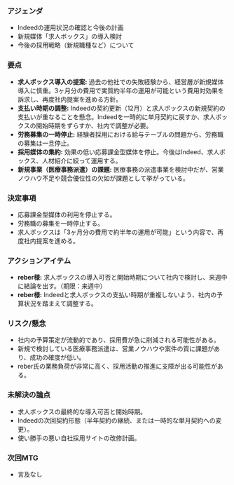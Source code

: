 ### アジェンダ
- Indeedの運用状況の確認と今後の計画
- 新規媒体「求人ボックス」の導入検討
- 今後の採用戦略（新規職種など）について

### 要点
- **求人ボックス導入の提案:** 過去の他社での失敗経験から、経営層が新規媒体導入に慎重。3ヶ月分の費用で実質約半年の運用が可能という費用対効果を訴求し、再度社内提案を進める方針。
- **支払い時期の調整:** Indeedの契約更新（12月）と求人ボックスの新規契約の支払いが重なることを懸念。Indeedを一時的に単月契約に戻すか、求人ボックスの開始時期をずらすか、社内で調整が必要。
- **労務募集の一時停止:** 経験者採用における給与テーブルの問題から、労務職の募集は一旦停止。
- **採用媒体の集約:** 効果の低い応募課金型媒体を停止。今後はIndeed、求人ボックス、人材紹介に絞って運用する。
- **新規事業（医療事務派遣）の課題:** 医療事務の派遣事業を検討中だが、営業ノウハウ不足や競合優位性の欠如が課題として挙がっている。

### 決定事項
- 応募課金型媒体の利用を停止する。
- 労務職の募集を一時停止する。
- 求人ボックスは「3ヶ月分の費用で約半年の運用が可能」という内容で、再度社内提案を進める。

### アクションアイテム
- **reber様:** 求人ボックスの導入可否と開始時期について社内で検討し、来週中に結論を出す。（期限：来週中）
- **reber様:** Indeedと求人ボックスの支払い時期が重複しないよう、社内の予算状況を踏まえて調整する。

### リスク/懸念
- 社内の予算策定が流動的であり、採用費が急に削減される可能性がある。
- 新規で検討している医療事務派遣は、営業ノウハウや案件の質に課題があり、成功の確度が低い。
- reber氏の業務負荷が非常に高く、採用活動の推進に支障が出る可能性がある。

### 未解決の論点
- 求人ボックスの最終的な導入可否と開始時期。
- Indeedの次回契約形態（半年契約の継続、または一時的な単月契約への変更）。
- 使い勝手の悪い自社採用サイトの改修計画。

### 次回MTG
- 言及なし